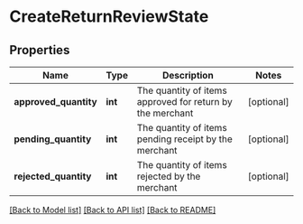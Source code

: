 # CreateReturnReviewState

## Properties
Name | Type | Description | Notes
------------ | ------------- | ------------- | -------------
**approved_quantity** | **int** | The quantity of items approved for return by the merchant | [optional] 
**pending_quantity** | **int** | The quantity of items pending receipt by the merchant | [optional] 
**rejected_quantity** | **int** | The quantity of items rejected by the merchant | [optional] 

[[Back to Model list]](../../README.md#documentation-for-models) [[Back to API list]](../../README.md#documentation-for-api-endpoints) [[Back to README]](../../README.md)

